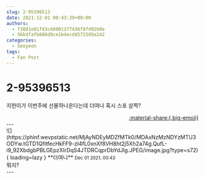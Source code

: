 ```yaml
---
slug: 2-95396513
date: 2021-12-01 00:43:39+09:00
authors:
  - f3881e81f43c48001377436f8fd92b0e
  - 56bdfafb606d9ce1b4ecdd572595e242
categories:
  - Seoyeon
tags:
  - Fan Post
---
```


# 2-95396513

<div class="post-container" markdown="1">
<div class="content-container md-sidebar__scrollwrap" markdown="1">

지헌이가 이번주에 선물하나온다는데 더여나 혹시 스포 살짝?

</div>
</div>

<div style="text-align: right;" markdown="1">
<a href="https://weverse.io/fromis9/fanpost/2-95396513" style="text-align: right;">:material-share:{.big-emoji}</a>
</div>
---

<div class="comments-container md-sidebar__scrollwrap" markdown="1">
<div class="comment" markdown="1">
<div class='id-container' markdown="1">
![](https://phinf.wevpstatic.net/MjAyNDEyMDZfMTk0/MDAxNzMzNDYzMTU3ODYw.tGTD1QfitfecHkFF9-zI4fL0xnXf8VH8ht2j5Xh2a74g.QufL-i9_92XbdgbPBLGEpzXIrDqS4JTDRCqprDbYdJIg.JPEG/image.jpg?type=s72){ loading=lazy }
**<span class="artist">더여니</span>** <small>Dec 01 2021, 00:43</small><br>
</div>
<div class='comment-body' markdown="1">
뭐지?
</div>
</div>
</div>
---
